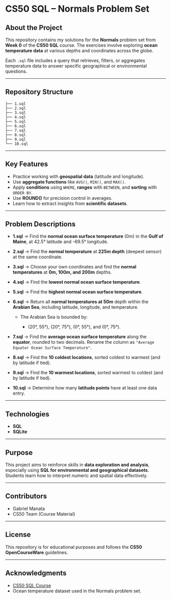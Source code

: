 # CS50 SQL – Normals Problem Set

## About the Project

This repository contains my solutions for the **Normals** problem set from **Week 0** of the **CS50 SQL** course.
The exercises involve exploring **ocean temperature data** at various depths and coordinates across the globe.

Each `.sql` file includes a query that retrieves, filters, or aggregates temperature data to answer specific geographical or environmental questions.

---

## Repository Structure

```
├── 1.sql
├── 2.sql
├── 3.sql
├── 4.sql
├── 5.sql
├── 6.sql
├── 7.sql
├── 8.sql
├── 9.sql
└── 10.sql
```

---

## Key Features

* Practice working with **geospatial data** (latitude and longitude).
* Use **aggregate functions** like `AVG()`, `MIN()`, and `MAX()`.
* Apply **conditions** using `WHERE`, **ranges** with `BETWEEN`, and **sorting** with `ORDER BY`.
* Use **ROUND()** for precision control in averages.
* Learn how to extract insights from **scientific datasets**.

---

## Problem Descriptions

* **1.sql** → Find the **normal ocean surface temperature** (0m) in the **Gulf of Maine**, at 42.5° latitude and -69.5° longitude.
* **2.sql** → Find the **normal temperature** at **225m depth** (deepest sensor) at the same coordinate.
* **3.sql** → Choose your own coordinates and find the **normal temperatures** at **0m, 100m, and 200m** depths.
* **4.sql** → Find the **lowest normal ocean surface temperature**.
* **5.sql** → Find the **highest normal ocean surface temperature**.
* **6.sql** → Return all **normal temperatures at 50m** depth within the **Arabian Sea**, including latitude, longitude, and temperature.

  * The Arabian Sea is bounded by:

    * (20°, 55°), (20°, 75°), (0°, 55°), and (0°, 75°).
* **7.sql** → Find the **average ocean surface temperature** along the **equator**, rounded to two decimals. Rename the column as `"Average Equator Ocean Surface Temperature"`.
* **8.sql** → Find the **10 coldest locations**, sorted coldest to warmest (and by latitude if tied).
* **9.sql** → Find the **10 warmest locations**, sorted warmest to coldest (and by latitude if tied).
* **10.sql** → Determine how many **latitude points** have at least one data entry.

---

## Technologies

* **SQL**
* **SQLite**

---

## Purpose

This project aims to reinforce skills in **data exploration and analysis**, especially using **SQL for environmental and geographical datasets**. Students learn how to interpret numeric and spatial data effectively.

---

## Contributors

* Gabriel Manata
* CS50 Team (Course Material)

---

## License

This repository is for educational purposes and follows the **CS50 OpenCourseWare** guidelines.

---

## Acknowledgments

* [CS50 SQL Course](https://cs50.harvard.edu/sql/)
* Ocean temperature dataset used in the Normals problem set.
